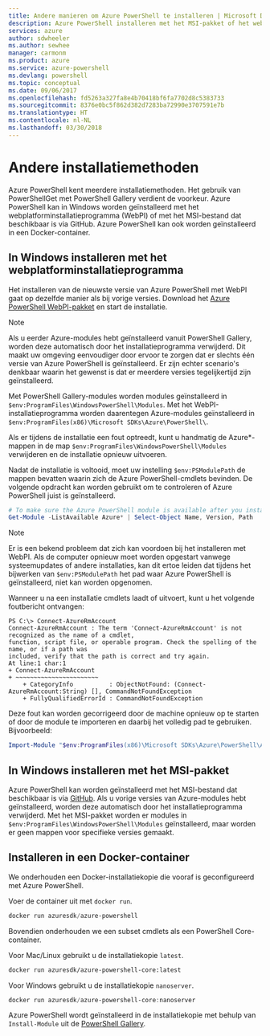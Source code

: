 ```yaml
---
title: Andere manieren om Azure PowerShell te installeren | Microsoft Docs
description: Azure PowerShell installeren met het MSI-pakket of het webplatforminstallatieprogramma.
services: azure
author: sdwheeler
ms.author: sewhee
manager: carmonm
ms.product: azure
ms.service: azure-powershell
ms.devlang: powershell
ms.topic: conceptual
ms.date: 09/06/2017
ms.openlocfilehash: fd5263a327fa8e4b70418bf6fa7702d8c5383733
ms.sourcegitcommit: 8376e0bc5f862d382d7283ba72990e3707591e7b
ms.translationtype: HT
ms.contentlocale: nl-NL
ms.lasthandoff: 03/30/2018
---
```

# <a name="other-installation-methods"></a>Andere installatiemethoden

Azure PowerShell kent meerdere installatiemethoden. Het gebruik van PowerShellGet met PowerShell Gallery verdient de voorkeur. Azure PowerShell kan in Windows worden geïnstalleerd met het webplatforminstallatieprogramma (WebPI) of met het MSI-bestand dat beschikbaar is via GitHub. Azure PowerShell kan ook worden geïnstalleerd in een Docker-container.

## <a name="install-on-windows-using-the-web-platform-installer"></a>In Windows installeren met het webplatforminstallatieprogramma

Het installeren van de nieuwste versie van Azure PowerShell met WebPI gaat op dezelfde manier als bij vorige versies.
Download het [Azure PowerShell WebPI-pakket](http://aka.ms/webpi-azps) en start de installatie.

> [!NOTE]
> Als u eerder Azure-modules hebt geïnstalleerd vanuit PowerShell Gallery, worden deze automatisch door het installatieprogramma verwijderd. Dit maakt uw omgeving eenvoudiger door ervoor te zorgen dat er slechts één versie van Azure PowerShell is geïnstalleerd. Er zijn echter scenario's denkbaar waarin het gewenst is dat er meerdere versies tegelijkertijd zijn geïnstalleerd.
>
> Met PowerShell Gallery-modules worden modules geïnstalleerd in `$env:ProgramFiles\WindowsPowerShell\Modules`. Met het WebPI-installatieprogramma worden daarentegen Azure-modules geïnstalleerd in `$env:ProgramFiles(x86)\Microsoft SDKs\Azure\PowerShell\`.
>
> Als er tijdens de installatie een fout optreedt, kunt u handmatig de Azure*-mappen in de map `$env:ProgramFiles\WindowsPowerShell\Modules` verwijderen en de installatie opnieuw uitvoeren.

Nadat de installatie is voltooid, moet uw instelling `$env:PSModulePath` de mappen bevatten waarin zich de Azure PowerShell-cmdlets bevinden. De volgende opdracht kan worden gebruikt om te controleren of Azure PowerShell juist is geïnstalleerd.

```powershell
# To make sure the Azure PowerShell module is available after you install
Get-Module -ListAvailable Azure* | Select-Object Name, Version, Path
```

> [!NOTE]
> Er is een bekend probleem dat zich kan voordoen bij het installeren met WebPI. Als de computer opnieuw moet worden opgestart vanwege systeemupdates of andere installaties, kan dit ertoe leiden dat tijdens het bijwerken van `$env:PSModulePath` het pad waar Azure PowerShell is geïnstalleerd, niet kan worden opgenomen.

Wanneer u na een installatie cmdlets laadt of uitvoert, kunt u het volgende foutbericht ontvangen:

```
PS C:\> Connect-AzureRmAccount
Connect-AzureRmAccount : The term 'Connect-AzureRmAccount' is not recognized as the name of a cmdlet,
function, script file, or operable program. Check the spelling of the name, or if a path was
included, verify that the path is correct and try again.
At line:1 char:1
+ Connect-AzureRmAccount
+ ~~~~~~~~~~~~~~~~~~~~~~~
    + CategoryInfo          : ObjectNotFound: (Connect-AzureRmAccount:String) [], CommandNotFoundException
    + FullyQualifiedErrorId : CommandNotFoundException
```

Deze fout kan worden gecorrigeerd door de machine opnieuw op te starten of door de module te importeren en daarbij het volledig pad te gebruiken. Bijvoorbeeld:

```powershell
Import-Module "$env:ProgramFiles(x86)\Microsoft SDKs\Azure\PowerShell\AzureRM.psd1"
```

## <a name="install-on-windows-using-the-msi-package"></a>In Windows installeren met het MSI-pakket

Azure PowerShell kan worden geïnstalleerd met het MSI-bestand dat beschikbaar is via [GitHub](https://aka.ms/azps-release). Als u vorige versies van Azure-modules hebt geïnstalleerd, worden deze automatisch door het installatieprogramma verwijderd. Met het MSI-pakket worden er modules in `$env:ProgramFiles\WindowsPowerShell\Modules` geïnstalleerd, maar worden er geen mappen voor specifieke versies gemaakt.

## <a name="install-in-a-docker-container"></a>Installeren in een Docker-container

We onderhouden een Docker-installatiekopie die vooraf is geconfigureerd met Azure PowerShell.

Voer de container uit met `docker run`.

```powershell
docker run azuresdk/azure-powershell
```

Bovendien onderhouden we een subset cmdlets als een PowerShell Core-container.

Voor Mac/Linux gebruikt u de installatiekopie `latest`.

```bash
docker run azuresdk/azure-powershell-core:latest
```

Voor Windows gebruikt u de installatiekopie `nanoserver`.

```powershell
docker run azuresdk/azure-powershell-core:nanoserver
```

Azure PowerShell wordt geïnstalleerd in de installatiekopie met behulp van `Install-Module` uit de [PowerShell Gallery](https://www.powershellgallery.com/).
